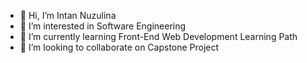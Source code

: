 - 👋 Hi, I’m Intan Nuzulina
- 👀 I’m interested in Software Engineering
- 🌱 I’m currently learning Front-End Web Development Learning Path
- 💞️ I’m looking to collaborate on Capstone Project


<!---
IntanNuzulina/IntanNuzulina is a ✨ special ✨ repository because its `README.md` (this file) appears on your GitHub profile.
You can click the Preview link to take a look at your changes.
--->
